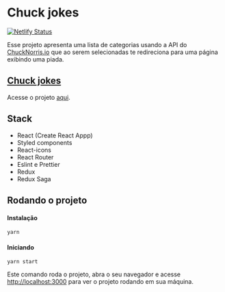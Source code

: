 <h1>Chuck jokes</h1>

[![Netlify Status](https://api.netlify.com/api/v1/badges/18940298-21ff-42d6-ad0c-9d000fa81f88/deploy-status)](https://app.netlify.com/sites/ramonfrancisco-chuckjokes/deploys)

Esse projeto apresenta uma lista de categorias usando a API do [ChuckNorris.io](https://api.chucknorris.io/) que ao serem selecionadas te redireciona para uma página exibindo uma piada.

## [Chuck jokes](https://ramonfrancisco-chuckjokes.netlify.app/)
Acesse o projeto [aqui](https://ramonfrancisco-chuckjokes.netlify.app/).

## Stack

- React (Create React Appp)
- Styled components
- React-icons
- React Router
- Eslint e Prettier
- Redux
- Redux Saga


## Rodando o projeto

#### Instalação
```node
yarn
```

#### Iniciando
```node
yarn start
```
Este comando roda o projeto, abra o seu navegador e acesse [http://localhost:3000](http://localhost:3000) para ver o projeto rodando em sua máquina.

